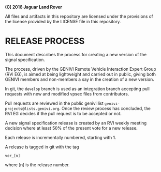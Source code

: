 
**(C) 2016 Jaguar Land Rover**<br>

All files and artifacts in this repository are licensed under the
provisions of the license provided by the LICENSE file in this repository.

# RELEASE PROCESS
This document describes the process for creating a new version of the
signal specification.

The process, driven by the GENIVI Remote Vehicle Interaction Expert
Group (RVI EG), is aimed at being lightweight and carried out in public, giving both
GENIVI members and non-members a say in the creation of a new version.

In git, the ```develop``` branch is used as an integration branch
accepting pull requests with new and modified vpsec files from
contributors.

Pull requests are reviewed in the public genivi 
list ```genivi-projects@lists.genivi.org```. Once the review process
has concluded, the RVI EG decides if the pull request is to be
accepted or not.

A new signal specification release is created by an RVI weekly meeting decision
where at least 50% of the present vote for a new release.

Each release is incrementally numbered, starting with 1.

A release is tagged in git with the tag

    ver_[n]

where [n] is the release number.







